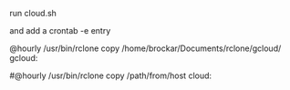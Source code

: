 run cloud.sh 

and add a crontab -e entry

@hourly /usr/bin/rclone copy /home/brockar/Documents/rclone/gcloud/ gcloud:

#@hourly /usr/bin/rclone copy /path/from/host cloud:

